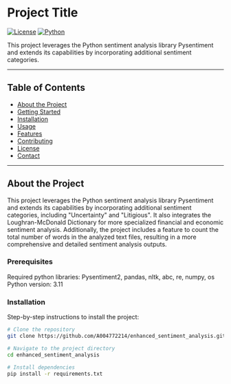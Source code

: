 # Project Title

[![License](https://img.shields.io/badge/license-MIT-blue.svg)](LICENSE) 
[![Python](https://img.shields.io/badge/python-3.8%2B-blue)](https://www.python.org/)

This project leverages the Python sentiment analysis library Pysentiment and extends its capabilities by incorporating additional sentiment categories.

---

## Table of Contents

- [About the Project](#about-the-project)
- [Getting Started](#getting-started)
- [Installation](#installation)
- [Usage](#usage)
- [Features](#features)
- [Contributing](#contributing)
- [License](#license)
- [Contact](#contact)

---

## About the Project

This project leverages the Python sentiment analysis library Pysentiment and extends its capabilities by incorporating additional sentiment categories, including "Uncertainty" and "Litigious". It also integrates the Loughran-McDonald Dictionary for more specialized financial and economic sentiment analysis. Additionally, the project includes a feature to count the total number of words in the analyzed text files, resulting in a more comprehensive and detailed sentiment analysis outputs.

### Prerequisites

Required python libraries: Pysentiment2, pandas, nltk, abc, re, numpy, os
Python version: 3.11

### Installation

Step-by-step instructions to install the project:

```bash
# Clone the repository
git clone https://github.com/A004772214/enhanced_sentiment_analysis.git

# Navigate to the project directory
cd enhanced_sentiment_analysis

# Install dependencies
pip install -r requirements.txt
